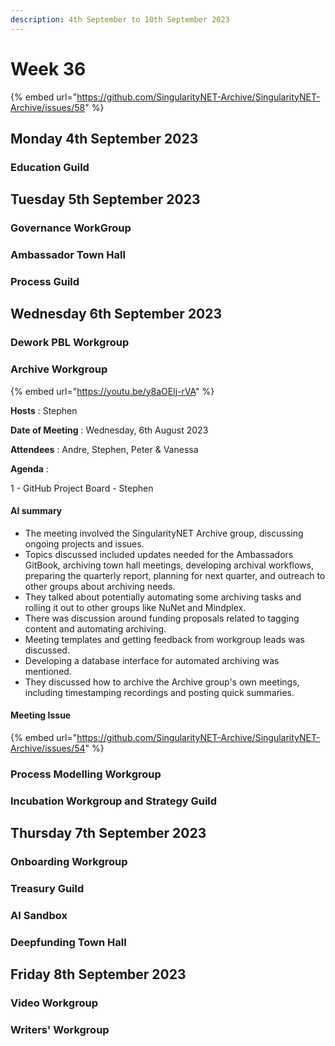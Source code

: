 ```yaml
---
description: 4th September to 10th September 2023
---
```


# Week 36

{% embed url="https://github.com/SingularityNET-Archive/SingularityNET-Archive/issues/58" %}

## Monday 4th September 2023 <a href="#docs-internal-guid-565643b2-7fff-f227-7377-f80e405da06c" id="docs-internal-guid-565643b2-7fff-f227-7377-f80e405da06c"></a>

### Education Guild

## Tuesday 5th September 2023

### Governance WorkGroup

### Ambassador Town Hall

### Process Guild

## Wednesday 6th September 2023

### Dework PBL Workgroup

### Archive Workgroup

{% embed url="https://youtu.be/y8aOElj-rVA" %}

**Hosts** : Stephen

**Date of Meeting** : Wednesday, 6th August 2023&#x20;

**Attendees** : Andre, Stephen, Peter & Vanessa&#x20;

**Agenda** :&#x20;

1 - GitHub Project Board - Stephen

#### AI summary

* The meeting involved the SingularityNET Archive group, discussing ongoing projects and issues.
* Topics discussed included updates needed for the Ambassadors GitBook, archiving town hall meetings, developing archival workflows, preparing the quarterly report, planning for next quarter, and outreach to other groups about archiving needs.
* They talked about potentially automating some archiving tasks and rolling it out to other groups like NuNet and Mindplex.
* There was discussion around funding proposals related to tagging content and automating archiving.
* Meeting templates and getting feedback from workgroup leads was discussed.
* Developing a database interface for automated archiving was mentioned.
* They discussed how to archive the Archive group's own meetings, including timestamping recordings and posting quick summaries.

#### Meeting Issue

{% embed url="https://github.com/SingularityNET-Archive/SingularityNET-Archive/issues/54" %}

### Process Modelling Workgroup

### Incubation Workgroup and Strategy Guild

## Thursday 7th September 2023

### Onboarding Workgroup

### Treasury Guild

### AI Sandbox

### Deepfunding Town Hall

## Friday 8th September 2023

### Video Workgroup

### Writers' Workgroup
